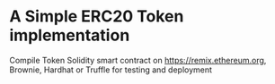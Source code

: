 # A Simple ERC20 Token implementation 
Compile Token Solidity smart contract on https://remix.ethereum.org, Brownie, Hardhat or Truffle for testing and deployment
